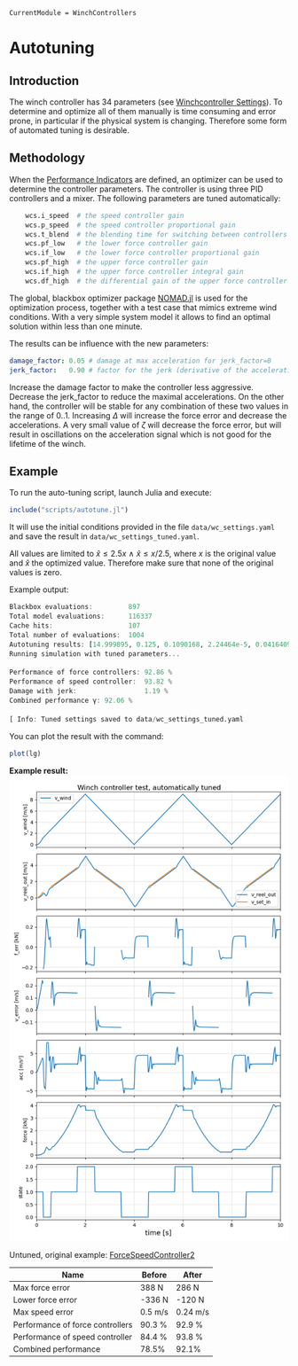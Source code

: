 ```@meta
CurrentModule = WinchControllers
```

# Autotuning

## Introduction
The winch controller has 34 parameters (see [Winchcontroller Settings](@ref)). To determine and optimize all of them manually is time consuming and error prone, in particular if the physical system is changing. Therefore some form of automated tuning is desirable.

## Methodology
When the [Performance Indicators](@ref) are defined, an optimizer can be used to determine the controller parameters. The controller is using three PID controllers and a mixer. The following parameters are tuned automatically:
```julia
    wcs.i_speed  # the speed controller gain
    wcs.p_speed  # the speed controller proportional gain
    wcs.t_blend  # the blending time for switching between controllers
    wcs.pf_low   # the lower force controller gain
    wcs.if_low   # the lower force controller proportional gain
    wcs.pf_high  # the upper force controller gain
    wcs.if_high  # the upper force controller integral gain
    wcs.df_high  # the differential gain of the upper force controller
```
The global, blackbox optimizer package [NOMAD.jl](https://github.com/bbopt/NOMAD.jl) is used for the optimization process, together with a test case that mimics extreme wind conditions.
With a very simple system model it allows to find an optimal solution within less than one minute.

The results can be influence with the new parameters:
```yaml
damage_factor: 0.05 # damage at max acceleration for jerk_factor=0
jerk_factor:   0.90 # factor for the jerk (derivative of the acceleration), 0..1 
```
Increase the damage factor to make the controller less aggressive. Decrease the jerk_factor to reduce the 
maximal accelerations. On the other hand, the controller will be stable
for any combination of these two values in the range of 0..1. Increasing $\Delta$ will increase the force error and decrease the accelerations. A very small value of $\zeta$
will decrease the force error, but will result in oscillations on the acceleration signal which is not good for the lifetime of the winch.

## Example
To run the auto-tuning script, launch Julia and execute:
```julia
include("scripts/autotune.jl")
```
It will use the initial conditions provided in the file `data/wc_settings.yaml` and save the result in `data/wc_settings_tuned.yaml`.

All values are limited to $\hat x \le 2.5x~\land~\hat x \le x/2.5$, where $x$ is the original value and $\hat x$ the optimized value. 
Therefore make sure that none of the original values is zero.

Example output:
```julia
Blackbox evaluations:         897
Total model evaluations:      116337
Cache hits:                   107
Total number of evaluations:  1004
Autotuning results: [14.999895, 0.125, 0.1090168, 2.24464e-5, 0.04164095, 3.83195e-5, 0.0271663, 4.0008673e-6]
Running simulation with tuned parameters...

Performance of force controllers: 92.86 %
Performance of speed controller:  93.82 %
Damage with jerk:                 1.19 %
Combined performance γ: 92.06 %

[ Info: Tuned settings saved to data/wc_settings_tuned.yaml
```
You can plot the result with the command:
```julia
plot(lg)
```
**Example result:**
![test_forcespeedcontroller1](assets/test_tuned_winchcontroller.png)

Untuned, original example: [ForceSpeedController2](@ref)

| Name                 | Before  | After |
| -------------------- | ------- | ----- |
| Max force error      |  388 N  | 286 N |
| Lower force error    | -336 N  | -120 N |
| Max speed error      | 0.5 m/s | 0.24 m/s |
| Performance of force controllers | 90.3 % | 92.9 % |
| Performance of speed controller  | 84.4 % | 93.8 % |
| Combined performance | 78.5%   | 92.1% |
